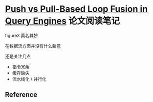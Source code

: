 # [Push vs Pull-Based Loop Fusion in Query Engines](https://arxiv.org/abs/1610.09166) 论文阅读笔记

figure3 莫名其妙

在数据流方面并没有什么新意

还是关注几点

- 指令冗余
- 缓存缺失
- 流水线化 / 并行化


## Reference
